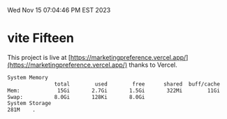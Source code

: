 Wed Nov 15 07:04:46 PM EST 2023

# vite Fifteen


This project is live at [https://marketingpreference.vercel.app/](https://marketingpreference.vercel.app/) thanks to Vercel.

```bash
System Memory
               total        used        free      shared  buff/cache   available
Mem:            15Gi       2.7Gi       1.5Gi       322Mi        11Gi        12Gi
Swap:          8.0Gi       128Ki       8.0Gi
System Storage
281M	.
```
